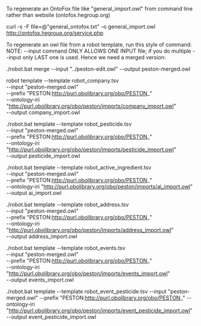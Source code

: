 To regenerate an OntoFox file like "general_import.owl" from command line rather than website (ontofox.hegroup.org)

curl -s -F file=@"general_ontofox.txt" -o general_import.owl http://ontofox.hegroup.org/service.php

To regenerate an owl file from a robot template, run this style of command:
NOTE: --input command ONLY ALLOWS ONE INPUT file; if you do multiple --input
only LAST one is used. Hence we need a merged version:

./robot.bat merge --input "../peston-edit.owl" --output peston-merged.owl

robot template --template robot_company.tsv \
  --input "peston-merged.owl" \
  --prefix "PESTON:http://purl.obolibrary.org/obo/PESTON_" \
  --ontology-iri "http://purl.obolibrary.org/obo/peston/imports/company_import.owl" \
  --output company_import.owl

./robot.bat template --template robot_pesticide.tsv \
  --input "peston-merged.owl" \
  --prefix "PESTON:http://purl.obolibrary.org/obo/PESTON_" \
  --ontology-iri "http://purl.obolibrary.org/obo/peston/imports/pesticide_import.owl" \
  --output pesticide_import.owl

./robot.bat template --template robot_active_ingredient.tsv \
  --input "peston-merged.owl" \
  --prefix "PESTON:http://purl.obolibrary.org/obo/PESTON_" \
  --ontology-iri "http://purl.obolibrary.org/obo/peston/imports/ai_import.owl" \
  --output ai_import.owl

./robot.bat template --template robot_address.tsv \
  --input "peston-merged.owl" \
  --prefix "PESTON:http://purl.obolibrary.org/obo/PESTON_" \
  --ontology-iri "http://purl.obolibrary.org/obo/peston/imports/address_import.owl" \
  --output address_import.owl

./robot.bat template --template robot_events.tsv \
  --input "peston-merged.owl" \
  --prefix "PESTON:http://purl.obolibrary.org/obo/PESTON_" \
  --ontology-iri "http://purl.obolibrary.org/obo/peston/imports/events_import.owl" \
  --output events_import.owl

./robot.bat template --template robot_event_pesticide.tsv   --input "peston-merged.owl"   --prefix "PESTON:http://purl.obolibrary.org/obo/PESTON_"   --ontology-iri "http://purl.obolibrary.org/obo/peston/imports/event_pesticide_import.owl"   --output event_pesticide_import.owl



